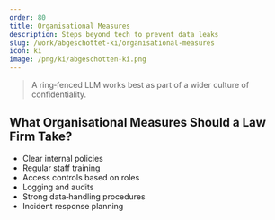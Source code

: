 ```yaml
---
order: 80
title: Organisational Measures
description: Steps beyond tech to prevent data leaks
slug: /work/abgeschottet-ki/organisational-measures
icon: ki
image: /png/ki/abgeschotten-ki.png
---
```


> A ring‑fenced LLM works best as part of a wider culture of confidentiality.

## What Organisational Measures Should a Law Firm Take?

- Clear internal policies
- Regular staff training
- Access controls based on roles
- Logging and audits
- Strong data‑handling procedures
- Incident response planning
